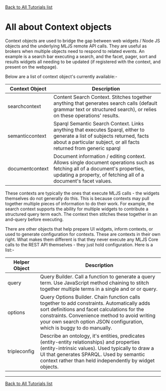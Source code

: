 [Back to All Tutorials list](tutorial-all.html)
# All about Context objects

Context objects are used to bridge the gap between web widgets / Node JS objects and the underlying MLJS remote API calls. They are useful as brokers
when multiple objects need to respond to related events. An example is a search bar executing a search, and the facet, pager, sort and results widgets
all needing to be updated (if registered with the context, and present on the webpage).

Below are a list of context object's currently available:-

| Context Object | Description |
| --- | --- |
| searchcontext | Content Search Context. Stitches together anything that generates search calls (default grammar text or structured search), or relies on these operations' results. |
| semanticcontext | Sparql Semantic Search Context. Links anything that executes Sparql, either to generate a list of subjects returned, facts about a particular subject, or all facts returned from generic sparql |
| documentcontext | Document information / editing context. Allows single document operations such as fetching all of a document's properties, updating a property, of fetching all of a document's facet values. |

These contexts are typically the ones that execute MLJS calls - the widgets themselves do not generally do this. This is because contexts may pull together multiple pieces of information to do their work. For example, the search context supports the ability for multiple widgets to contribute a structured query term each. The context then stitches these together in an and-query before executing.

There are other objects that help prepare UI widgets, inform contexts, or used to generate configuration for contexts. These are contexts in their own right. What makes them different is that they never execute any MLJS Core calls to the REST API themselves - they just hold configuration. Here is a list:-

| Helper Object | Description |
| --- | --- | 
| query | Query Builder. Call a function to generate a query term. Use JavaScript method chaining to stitch together multiple terms in a single and or or query. |
| options | Query Options Builder. Chain function calls together to add constraints. Automatically adds sort definitions and facet calculations for the constraints. Convenience method to avoid writing your own search option JSON configuration, which is buggy to do manually. |
| tripleconfig | Describe an ontology, it's entities, predicates (entity-entity relationships) and properties (entity-intrinsic values). Used typically to draw a UI that generates SPARQL. Used by semantic context rather than held independently by widget objects. |

- - - -

[Back to All Tutorials list](tutorial-all.html)